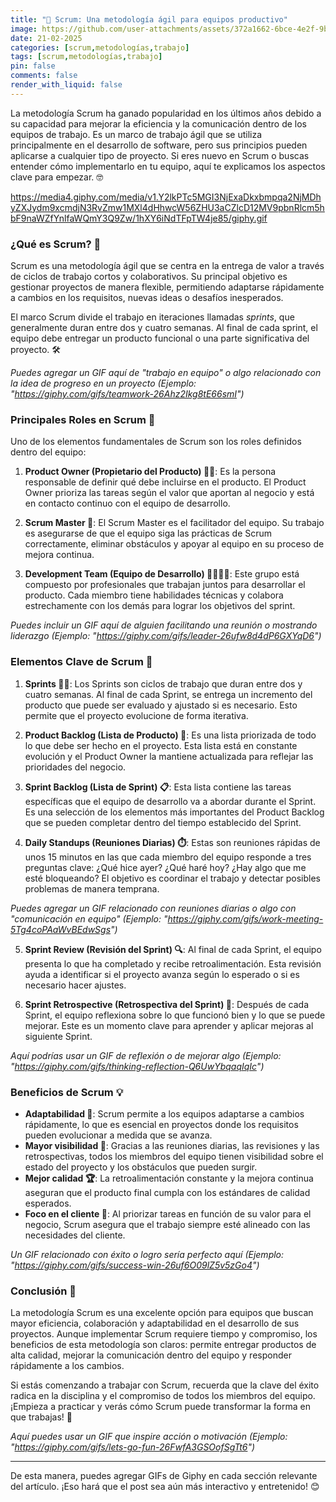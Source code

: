 ```yaml
---
title: "🚀 Scrum: Una metodología ágil para equipos productivo"
image: https://github.com/user-attachments/assets/372a1662-6bce-4e2f-9bca-b5c4c81e2bd1
date: 21-02-2025
categories: [scrum,metodologías,trabajo]
tags: [scrum,metodologías,trabajo]
pin: false
comments: false
render_with_liquid: false
---
```



La metodología Scrum ha ganado popularidad en los últimos años debido a su capacidad para mejorar la eficiencia y la comunicación dentro de los equipos de trabajo. Es un marco de trabajo ágil que se utiliza principalmente en el desarrollo de software, pero sus principios pueden aplicarse a cualquier tipo de proyecto. Si eres nuevo en Scrum o buscas entender cómo implementarlo en tu equipo, aquí te explicamos los aspectos clave para empezar. 🤓

https://media4.giphy.com/media/v1.Y2lkPTc5MGI3NjExaDkxbmpqa2NjMDhyZXJydm9xcmdjN3RvZmw1MXl4dHhwcW56ZHU3aCZlcD12MV9pbnRlcm5hbF9naWZfYnlfaWQmY3Q9Zw/1hXY6iNdTFpTW4je85/giphy.gif

### ¿Qué es Scrum? 🤔

Scrum es una metodología ágil que se centra en la entrega de valor a través de ciclos de trabajo cortos y colaborativos. Su principal objetivo es gestionar proyectos de manera flexible, permitiendo adaptarse rápidamente a cambios en los requisitos, nuevas ideas o desafíos inesperados.

El marco Scrum divide el trabajo en iteraciones llamadas *sprints*, que generalmente duran entre dos y cuatro semanas. Al final de cada sprint, el equipo debe entregar un producto funcional o una parte significativa del proyecto. 🛠️

*Puedes agregar un GIF aquí de "trabajo en equipo" o algo relacionado con la idea de progreso en un proyecto (Ejemplo: "https://giphy.com/gifs/teamwork-26Ahz2Ikg8tE66smI")*

### Principales Roles en Scrum 👥

Uno de los elementos fundamentales de Scrum son los roles definidos dentro del equipo:

1. **Product Owner (Propietario del Producto) 👨‍💻**: Es la persona responsable de definir qué debe incluirse en el producto. El Product Owner prioriza las tareas según el valor que aportan al negocio y está en contacto continuo con el equipo de desarrollo.

2. **Scrum Master 🤖**: El Scrum Master es el facilitador del equipo. Su trabajo es asegurarse de que el equipo siga las prácticas de Scrum correctamente, eliminar obstáculos y apoyar al equipo en su proceso de mejora continua.

3. **Development Team (Equipo de Desarrollo) 👩‍💻👨‍💻**: Este grupo está compuesto por profesionales que trabajan juntos para desarrollar el producto. Cada miembro tiene habilidades técnicas y colabora estrechamente con los demás para lograr los objetivos del sprint.

*Puedes incluir un GIF aquí de alguien facilitando una reunión o mostrando liderazgo (Ejemplo: "https://giphy.com/gifs/leader-26ufw8d4dP6GXYqD6")*

### Elementos Clave de Scrum 🔑

1. **Sprints 🏃‍♂️**: Los Sprints son ciclos de trabajo que duran entre dos y cuatro semanas. Al final de cada Sprint, se entrega un incremento del producto que puede ser evaluado y ajustado si es necesario. Esto permite que el proyecto evolucione de forma iterativa.

2. **Product Backlog (Lista de Producto) 📝**: Es una lista priorizada de todo lo que debe ser hecho en el proyecto. Esta lista está en constante evolución y el Product Owner la mantiene actualizada para reflejar las prioridades del negocio.

3. **Sprint Backlog (Lista de Sprint) 📋**: Esta lista contiene las tareas específicas que el equipo de desarrollo va a abordar durante el Sprint. Es una selección de los elementos más importantes del Product Backlog que se pueden completar dentro del tiempo establecido del Sprint.

4. **Daily Standups (Reuniones Diarias) ⏱️**: Estas son reuniones rápidas de unos 15 minutos en las que cada miembro del equipo responde a tres preguntas clave: ¿Qué hice ayer? ¿Qué haré hoy? ¿Hay algo que me esté bloqueando? El objetivo es coordinar el trabajo y detectar posibles problemas de manera temprana.

*Puedes agregar un GIF relacionado con reuniones diarias o algo con "comunicación en equipo" (Ejemplo: "https://giphy.com/gifs/work-meeting-5Tg4coPAaWvBEdwSgs")*

5. **Sprint Review (Revisión del Sprint) 🔍**: Al final de cada Sprint, el equipo presenta lo que ha completado y recibe retroalimentación. Esta revisión ayuda a identificar si el proyecto avanza según lo esperado o si es necesario hacer ajustes.

6. **Sprint Retrospective (Retrospectiva del Sprint) 🧐**: Después de cada Sprint, el equipo reflexiona sobre lo que funcionó bien y lo que se puede mejorar. Este es un momento clave para aprender y aplicar mejoras al siguiente Sprint.

*Aquí podrías usar un GIF de reflexión o de mejorar algo (Ejemplo: "https://giphy.com/gifs/thinking-reflection-Q6UwYbqaqIqIc")*

### Beneficios de Scrum 💡

- **Adaptabilidad 🔄**: Scrum permite a los equipos adaptarse a cambios rápidamente, lo que es esencial en proyectos donde los requisitos pueden evolucionar a medida que se avanza.
- **Mayor visibilidad 👀**: Gracias a las reuniones diarias, las revisiones y las retrospectivas, todos los miembros del equipo tienen visibilidad sobre el estado del proyecto y los obstáculos que pueden surgir.
- **Mejor calidad 🏆**: La retroalimentación constante y la mejora continua aseguran que el producto final cumpla con los estándares de calidad esperados.
- **Foco en el cliente 💬**: Al priorizar tareas en función de su valor para el negocio, Scrum asegura que el trabajo siempre esté alineado con las necesidades del cliente.

*Un GIF relacionado con éxito o logro sería perfecto aquí (Ejemplo: "https://giphy.com/gifs/success-win-26uf6O09lZ5v5zGo4")*

### Conclusión 🎯

La metodología Scrum es una excelente opción para equipos que buscan mayor eficiencia, colaboración y adaptabilidad en el desarrollo de sus proyectos. Aunque implementar Scrum requiere tiempo y compromiso, los beneficios de esta metodología son claros: permite entregar productos de alta calidad, mejorar la comunicación dentro del equipo y responder rápidamente a los cambios.

Si estás comenzando a trabajar con Scrum, recuerda que la clave del éxito radica en la disciplina y el compromiso de todos los miembros del equipo. ¡Empieza a practicar y verás cómo Scrum puede transformar la forma en que trabajas! 🚀

*Aquí puedes usar un GIF que inspire acción o motivación (Ejemplo: "https://giphy.com/gifs/lets-go-fun-26FwfA3GSOofSgTt6")*

---

De esta manera, puedes agregar GIFs de Giphy en cada sección relevante del artículo. ¡Eso hará que el post sea aún más interactivo y entretenido! 😊

